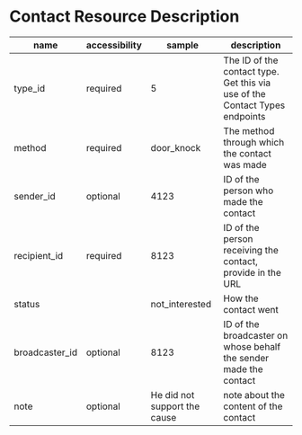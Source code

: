 Contact Resource Description
============================

| name           | accessibility | sample                       | description                                                                 |
| -------------- | ------------- | ---------------------------- | --------------------------------------------------------------------------- |
| type_id        | required      | 5                            | The ID of the contact type. Get this via use of the Contact Types endpoints |
| method         | required      | door_knock                   | The method through which the contact was made                               |
| sender_id      | optional      | 4123                         | ID of the person who made the contact                                       |
| recipient_id   | required      | 8123                         | ID of the person receiving the contact, provide in the URL                  |
| status         |               | not_interested               | How the contact went                                                        |
| broadcaster_id | optional      | 8123                         | ID of the broadcaster on whose behalf the sender made the contact           |
| note           | optional      | He did not support the cause | note about the content of the contact                                       |
